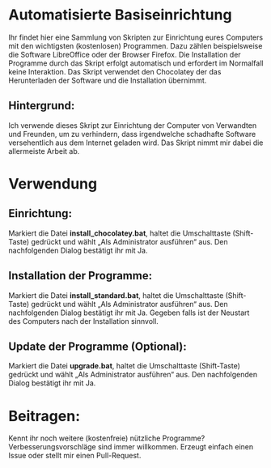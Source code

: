 # Automatisierte Basiseinrichtung 
Ihr findet hier eine Sammlung von Skripten zur Einrichtung eures Computers mit den wichtigsten (kostenlosen) Programmen. Dazu zählen beispielsweise die Software LibreOffice oder der Browser Firefox. Die Installation der Programme durch das Skript erfolgt automatisch und erfordert im Normalfall keine Interaktion. Das Skript verwendet den Chocolatey der das Herunterladen der Software und die Installation übernimmt.

## Hintergrund:
Ich verwende dieses Skript zur Einrichtung der Computer von Verwandten und Freunden, um zu verhindern, dass irgendwelche schadhafte Software versehentlich aus dem Internet geladen wird. Das Skript nimmt mir dabei die allermeiste Arbeit ab.

# Verwendung 
## Einrichtung:
Markiert die Datei **install_chocolatey.bat**, haltet die Umschalttaste (Shift-Taste) gedrückt und wählt „Als Administrator ausführen“ aus. Den nachfolgenden Dialog bestätigt ihr mit Ja.
## Installation der Programme:
Markiert die Datei **install_standard.bat**, haltet die Umschalttaste (Shift-Taste) gedrückt und wählt „Als Administrator ausführen“ aus. Den nachfolgenden Dialog bestätigt ihr mit Ja. Gegeben falls ist der Neustart des Computers nach der Installation sinnvoll.
## Update der Programme (Optional):
Markiert die Datei **upgrade.bat**, haltet die Umschalttaste (Shift-Taste) gedrückt und wählt „Als Administrator ausführen“ aus. Den nachfolgenden Dialog bestätigt ihr mit Ja.

# Beitragen:
Kennt ihr noch weitere (kostenfreie) nützliche Programme? Verbesserungsvorschläge sind immer willkommen. Erzeugt einfach einen Issue oder stellt mir einen Pull-Request.
